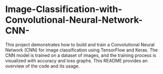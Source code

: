 # Image-Classification-with-Convolutional-Neural-Network-CNN-
This project demonstrates how to build and train a Convolutional Neural Network (CNN) for image classification using TensorFlow and Keras. The CNN model is trained on a dataset of images, and the training process is visualized with accuracy and loss graphs. This README provides an overview of the code and its usage.
